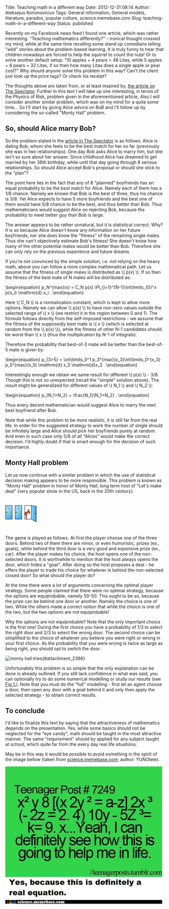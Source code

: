 Title: Teaching math in a different way
Date: 2012-12-31 08:14
Author: Aleksejus Kononovicius
Tags: General information, General models, literature, paradox, popular culture, science.memebase.com
Slug: teaching-math-in-a-different-way
Status: published

Recently on my
Facebook news feed I found one article, which was rather interesting.
"Teaching mathematics differently?" - ironical thought crossed my mind,
while at the same time recalling some stand up comedians telling "wild"
stories about the problem-based learning. It is truly funny to hear that
children nowadays are forced to help the squirrel to count the nuts! Or
to solve another default setup: "10 apples + 4 pears = 48 Litas, while 5
apples + 6 pears = 32 Litas, if so then how many Litas does a single
apple or pear cost?" Why should anyone solve this problem in this way?
Can't the client just look up the price tags? Or check his
receipt?<!--more-->

The thoughts above are taken from, or at least inspired by, [the article
on The
Spectator](http://www.spectator.co.uk/features/8744071/should-alice-marry-bob/).
Further in this text I will take up one interesting, in terms of the
Physics of Risk, problem given in the aforementioned article, Also I
will consider another similar problem, which was on my mind for a quite
some time... So I'll start by giving Alice advice on BoB and I'll follow
up by considering the so-called "Monty Hall" problem.

So, should Alice marry Bob?
---------------------------

So the problem stated in the [article in The
Spectator](http://www.spectator.co.uk/features/8744071/should-alice-marry-bob/)
is as follows. Alice is dating Bob, whom she feels to be the best match
for her so far (previously she was in two relationships). One day Bob
asks Alice to marry him, but she isn't so sure about her answer. Since
childhood Alice has dreamed to get married by her 36th birthday, while
until that day going through 8 serious relationships. So should Alice
accept Bob's proposal or should she stick to the "plan"?

The point here lies in the fact that any of 8 "planned" boyfriends has
an equal probability to be the best match for Alice. Namely each of them
has a 1/8 chance. Namely we known that Bob is the best of three, thus
his chance is 3/8. Yet Alice expects to have 5 more boyfriends and the
best one of them would have 5/8 chance to be the best, and thus better
than Bob. Thus mathematicians would suggest Alice on rejecting Bob,
because the probability to meet better guy than Bob is large.

The answer appears to be rather unnatural, but it is statistical
correct. Why? It is so because Alice doesn't know any information on her
future boyfriends, nor she does know the "fitness" of the remaining
single males. Thus she can't objectively estimate Bob's fitness! She
doesn't know how many of the other potential mates would be better than
Bob. Therefore she can only rely on the previous experience and future
dreams.

If you're not convinced by the simple solution, i.e. not relying on the
heavy math, above you can follow a more complex mathematical path. Let
us assume that the fitness of single males is distributed as \\\( p(x) \\\). If so then the fitness of the best male of N males will be
distributed as:


\begin{equation}
 p\_N^{max}(x) = C\_N p(x) \Pi\_{i=1}^{N-1}\int\limits\_{0}^x p(x\_i) \mathrm{d} x\_i . 
\end{equation}


Here \\\(  C\_N \\\) is a normalization constant, which is kept to allow
more options. Namely we can allow \\\(  p(x) \\\) to have non-zero values
outside the selected range of \\\(  x \\\) (we restrict it in the region
between 0 and 1). The formula follows directly from the self-imposed
restrictions - we assume that the fitness of the supposedly best mate is
\\\(  x \\\) (which is selected at random from the \\\(  p(x) \\\)), while
the fitness of other N-1 candidates should be worst than \\\(  x \\\)
(thus the multiplication by N-1 of integrals).

Therefore the probability that best-of-3 mate will be better than the
best-of-5 mate is given by:


\begin{equation}
 p\_{3&gt;5} = \int\limits\_0^1 p\_3^{max}(x\_3)\int\limits\_0^{x\_3} p\_5^{max}(x\_5) \mathrm{d} x\_5 \mathrm{d}x\_3 . 
\end{equation}


Interestingly enough we obtain we same result for different \\\( p(x) \\\) - 3/8. Though this is not so unexpected (recall the "simple"
solution above). The result might be generalized for different values of
\\\(  N\_1 \\\) and \\\(  N\_2 \\\):


\begin{equation}
 p\_{N\_1&gt;N\_2} = \frac{N\_1}{N\_1+N\_2} . 
\end{equation}


Thus every decent mathematician would suggest Alice to marry the next
best boyfriend after Bob.

Note that while this problem to be more realistic, it is still far from
the real life. In order for the suggested strategy to work the number of
single should be infinitely large and Alice should pick her boyfriends
purely at random. And even in such case only 5/8 of all "Alices" would
make the correct decision. I'd highly doubt if that is smart enough for
the decision of such importance.

Monty Hall problem
------------------

Let us now continue with a similar problem in which the use of
statistical decision making appears to be more responsible. This problem
is known as "Monty Hall" problem in honor of Monty Hall, long term host
of "Let's make deal" (very popular show in the US, back in the 20th
century).

![monty hall problem](/uploads/2012/11/monty-hall.png)

The
game is played as follows. At first the player choose one of the three
doors. Behind two of them there are minor, or even humoristic, prizes
(ex., goats), while behind the third door is a very good and expensive
prize (ex., car). After the player makes his choice, the host opens one
of the non-selected doors. It is worthwhile to mention that the host
always opens the door, which hides a "goat". After doing so the host
proposes a deal - he offers the player to trade his choice for whatever
is behind the non-selected closed door! So what should the player do?

At the time there were a lot of arguments concerning the optimal player
strategy. Some people claimed that there were no optimal strategy,
because the options are equiprobable, namely 50-50. This ought to be so,
because the prize can be behind one door or another. Namely the choice
is one of two. While the others made a correct notion that while the
choice is one of the two, but the two options are not equiprobable!

Why the options are not equiprobable? Note that the only important
choice is the first one! During the first choice you have a probability
of 1/3 to select the right door and 2/3 to select the wrong door. The
second choice can be simplified to the choice of whatever you believe
you were right or wrong in your first choice. As the probability that
you were wrong is twice as large as being right, you should opt to
switch the door.

![monty hall tries](/uploads/2012/11/monty-hall-tries.png "
Evolution of the percentage of wins in the Monty Hall problem:
switching strategy (blue circles) and staying strategy (red squares).
Note that the percentage of wins converges to the expected results while
the number of games grows to infinity."){#attachment_2386}

Unfortunately this problem is so simple that the only explanation can be
done is already outlined. If you still lack confidence in what was said,
you can optionally try to do some numerical modelling or study our
results (see [Fig 1.](#attachment_2386)). Note that you must do the
"full" modelling - first let an agent choose a door, then open any door
with a goat behind it and only then apply the selected strategy - to
obtain correct results.

To conclude
-----------

I'd like to finalize this text by saying that the attractiveness of
mathematics depends on the presentation. Yes, while some basics should
not be neglected for the "eye candy", math should be taught in the most
attractive manner. The same "requirement" should by applied for any
subject taught at school, which quite far from the every day real life
situations.

May be in this way it would be possible to avoid something in the spirit
of the image bellow (taken from
[science.memebase.com](http://cheezburger.com/6690922752); author:
YUNOtele).

![math real life](/uploads/2012/11/math-real-life.jpg "math-real-life")

